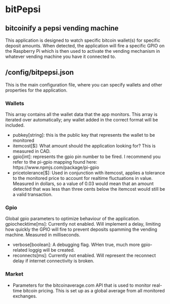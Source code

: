 # bitPepsi

<h2>bitcoinify a pepsi vending machine</h2>

<p>This application is designed to watch specific bitcoin wallet(s) for specific deposit amounts. When detected, the application will fire a specific GPIO on the Raspberry Pi which is then used to activate the vending mechanism in whatever vending machine you have it connected to.</p>

<h2>/config/bitpepsi.json</h2>
<p>This is the main configuration file, where you can specify wallets and other properties for the application.</p>

<h3>Wallets</h3>
<p>This array contains all the wallet data that the app monitors. This array is iterated over automatically; any wallet added in the correct format will be included.</p>
<ul><li>pubkey[string]: this is the public key that represents the wallet to be monitored</li>
<li>itemcost[$]: What amount should the application looking for? This is measured in CAD.</li>
<li>gpio[int]: represents the gpio pin number to be fired. I recommend you refer to the pi-gpio mapping found here: https://www.npmjs.com/package/pi-gpio</li>
<li>pricetolerance[$]: Used in conjunction with itemcost, applies a tolerance to the monitored price to account for realtime fluctuations in value. Measured in dollars, so a value of 0.03 would mean that an amount detected that was less than three cents below the itemcost would still be a valid transaction.</li></ul>

<h3>Gpio</h3>
<p>Global gpio parameters to optimize behaviour of the application.
gpiochecktime[ms]: Currently not enabled. Will implement a delay, limiting how quickly the GPIO will fire to prevent deposits spamming the vending machine. Measured in milliseconds.</p>
<ul><li>verbose[boolean]: A debugging flag. WHen true, much more gpio-related loggig will be created.</li>
<li>reconnects[ms]: Currently not enabled. Will represent the reconnect delay if internet connectivity is broken.</li></ul>

<h3>Market</h3>
<ul><li>Parameters for the bitcoinaverage.com API that is used to monitor real-time bitcoin pricing. This is set up as a global average from all monitored exchanges.</li></ul>
